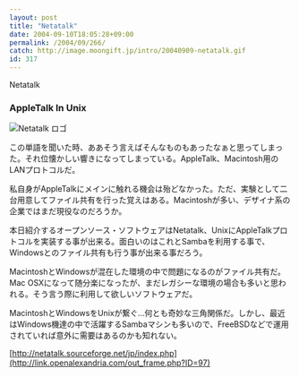 ```yaml
---
layout: post
title: "Netatalk"
date: 2004-09-10T18:05:28+09:00
permalink: /2004/09/266/
catch: http://image.moongift.jp/intro/20040909-netatalk.gif
id: 317
---
```

Netatalk  
<!--more-->

### AppleTalk In Unix
  

![Netatalk ロゴ](http://image.moongift.jp/intro/20040909-netatalk.gif "Netatalk ロゴ")

  

この単語を聞いた時、ああそう言えばそんなものもあったなぁと思ってしまった。それ位懐かしい響きになってしまっている。AppleTalk、Macintosh用のLANプロトコルだ。

  

私自身がAppleTalkにメインに触れる機会は殆どなかった。ただ、実験として二台用意してファイル共有を行った覚えはある。Macintoshが多い、デザイナ系の企業ではまだ現役なのだろうか。

  

本日紹介するオープンソース・ソフトウェアはNetatalk、UnixにAppleTalkプロトコルを実装する事が出来る。面白いのはこれとSambaを利用する事で、Windowsとのファイル共有も行う事が出来る事だろう。

  

MacintoshとWindowsが混在した環境の中で問題になるのがファイル共有だ。Mac OSXになって随分楽になったが、まだレガシーな環境の場合も多いと思われる。そう言う際に利用して欲しいソフトウェアだ。

  

MacintoshとWindowsをUnixが繋ぐ…何とも奇妙な三角関係だ。しかし、最近はWindows機達の中で活躍するSambaマシンも多いので、FreeBSDなどで運用されていれば意外に需要はあるのかも知れない。

  

[http://netatalk.sourceforge.net/jp/index.php](http://link.openalexandria.com/out_frame.php?ID=97)

